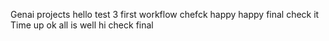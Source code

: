 Genai projects
hello
test 3
first workflow
chefck
happy
happy
final 
check it
Time up
ok
all is well
hi
check final
